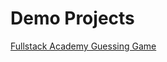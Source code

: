 # Demo Projects

[Fullstack Academy Guessing Game](httpshttps://github.com/asktami/asktami.github.io/blob/master/guessing-game/index.html)
